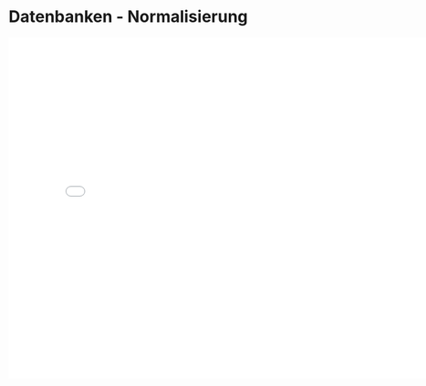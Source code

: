 # Datenbanken - Normalisierung
<p>
<iframe src="../_static/pdfs/t13_normalisierung.pdf" width="800" height="600" style="border: none;"></iframe>
</p>
